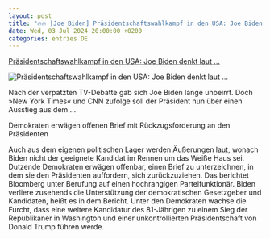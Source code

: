 ```yaml
---
layout: post
title: "🔥🔥 [Joe Biden] Präsidentschaftswahlkampf in den USA: Joe Biden denkt laut ..."
date: Wed, 03 Jul 2024 20:00:00 +0200
categories: entries DE
---
```

[Präsidentschaftswahlkampf in den USA: Joe Biden denkt laut ...](https://www.spiegel.de/ausland/joe-biden-bericht-der-new-york-times-ueber-moeglichen-ausstieg-aus-dem-wahlkampf-a-b22c2969-c6e8-4c65-97cd-44f45ddc1799)

![Präsidentschaftswahlkampf in den USA: Joe Biden denkt laut ...](https://cdn.prod.www.spiegel.de/images/373e806d-f476-4f0e-8fa3-313953eb7aa0_w1200_r1.778_fpx44_fpy37.jpg)

Nach der verpatzten TV-Debatte gab sich Joe Biden lange unbeirrt. Doch »New York Times« und CNN zufolge soll der Präsident nun über einen Ausstieg aus dem ...

Demokraten erwägen offenen Brief mit Rückzugsforderung an den Präsidenten

Auch aus dem eigenen politischen Lager werden Äußerungen laut, wonach Biden nicht der geeignete Kandidat im Rennen um das Weiße Haus sei. Dutzende Demokraten erwägen offenbar, einen Brief zu unterzeichnen, in dem sie den Präsidenten auffordern, sich zurückzuziehen. Das berichtet Bloomberg unter Berufung auf einen hochrangigen Parteifunktionär. Biden verliere zusehends die Unterstützung der demokratischen Gesetzgeber und Kandidaten, heißt es in dem Bericht. Unter den Demokraten wachse die Furcht, dass eine weitere Kandidatur des 81-Jährigen zu einem Sieg der Republikaner in Washington und einer unkontrollierten Präsidentschaft von Donald Trump führen werde.

